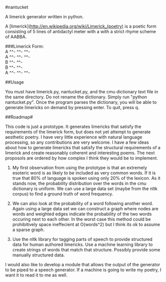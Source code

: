 #nantucket

A limerick generator written in python.

A [limerick](http://en.wikipedia.org/wiki/Limerick_(poetry) is a poetic form consisting of 5 lines of antidactyl meter with a
with a strict rhyme scheme of AABBA.

###Limerick Form:  
A ^^- ^^- ^^-  
A ^^- ^^- ^^-  
B ^^- ^^-    
B ^^- ^^-  
A ^^- ^^- ^^-  

##Usage


You must have limerick.py, nantucket.py, and the cmu dictionary text file in the same directory. 
Do not rename the dictionary. Simply run "python nantucket.py". Once the program parses the dictionary,
you will be able to generate limericks on demand by pressing enter. To quit, press q.


##Roadmap#

This code is just a prototype. It generates limericks that satisfy the requirements of the limerick form,
but does not yet attempt to generate aesthetic poetry.
I have very little experience with natural language processing, so any contributions are very welcome.
I have a few ideas about how to generate limericks that satisfy the structural requirements of a limerick and
create reasonably coherent and interesting poems. The next proposols are ordered by how complex I think they would be to implement.

1. My first observation from using the prototype is that an extremely esoteric word is as likely to be included as very common words.
If it is true that 80% of language is spoken using only 20% of the lexicon. As it stands now, the probability distribution
over the words in the cmu dictionary is uniform. We can use a large data set (maybe from the nltk corpus) to find a ground truth
of word frequency.

2. We can also look at the probability of a word following another word. Again using a large data set we can construct a
graph where nodes are words and weighted edges indicate the probability of the two words occuring next to each other.
In the worst case this method could be prohibitively space ineffecient at O(words^2) but I think its ok to assume a sparse
graph.

3. Use the nltk library for tagging parts of speech to provide structured data for human authored limericks. Use a machine learning
library to create strings of words that match that structure. Possibly provide some manually structured data.

I would also like to develop a module that allows the output of the generator to be piped to a speech generator. 
If a machine is going to write my poetry, I want it to read it to me as well.